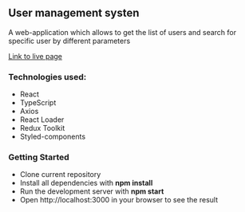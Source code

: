 ## User management systen
A web-application which allows to get the list of users and search for specific user by different parameters

[Link to live page](https://elenaods.github.io/ums)

### Technologies used:
<ul>
<li>React</li>
<li>TypeScript</li>
<li>Axios</li>
<li>React Loader</li>
<li>Redux Toolkit</li>
<li>Styled-components</li>
</ul>

### Getting Started

- Clone current repository
- Install all dependencies with **npm install**
- Run the development server with **npm start**
- Open http://localhost:3000 in your browser to see the result
